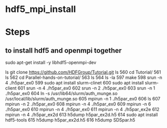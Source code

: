 # hdf5_mpi_install
# Steps
## to install hdf5 and openmpi together
sudo apt-get install -y libhdf5-openmpi-dev

 ls
git clone https://github.com/HDFGroup/Tutorial.git
ls
  560  cd Tutorial/
  561  ls
  562  cd Parallel-hands-on-tutorial/
  563  ls
  564  ls -la
  597  make
  598  srun -n 4 ./h5par_ex0
  599  sudo apt install slurm-clinet
  600  sudo apt install slurm-client
  601  srun -n 4 ./h5par_ex0
  602  srun -n 2 ./h5par_ex0
  603  srun -n 1 ./h5par_ex0
  604  ln -s /usr/lib64/slurm/auth_munge.so /usr/local/lib/slurm/auth_munge.so
  605  mpirun -n 1 ./h5par_ex0
  606  ls
  607  mpirun -n 2 ./h5par_ex0
  608  mpirun -n 4 ./h5par_ex0
  609  mpirun -n 6 ./h5par_ex0
  610  mpirun -n 4 ./h5par_ex0
  611  mpirun -n 4 ./h5par_ex2e
  612  mpirun -n 4 ./h5par_ex2d
  613  h5dump h5par_ex2d.h5
  614  sudo apt install hdf5-tools
  615  h5dump h5par_ex2d.h5
  616  h5dump SDSpar.h5

